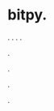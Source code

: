 # bitpy.
.
.
.
.












.






















































.
























.



























.


































